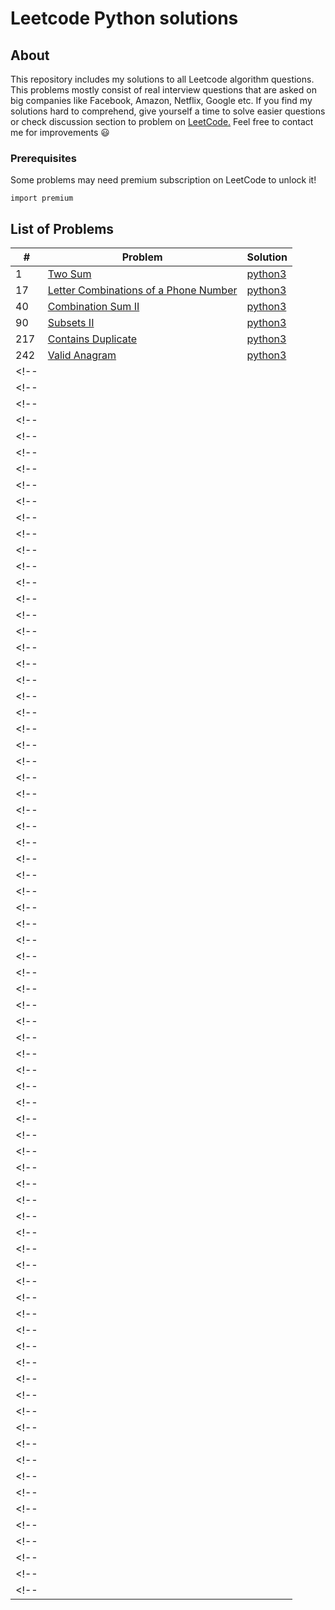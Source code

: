# Leetcode Python solutions

## About

This repository includes my solutions to all Leetcode algorithm questions. This problems mostly consist of real interview questions that are asked on big companies like Facebook, Amazon, Netflix, Google etc. If you find my solutions hard to comprehend, give yourself a time to solve easier questions or check discussion section to problem on [LeetCode.](https://leetcode.com/) Feel free to contact me for improvements :smiley:

### Prerequisites

Some problems may need premium subscription on LeetCode to unlock it! 

```
import premium
```

## List of Problems

| #    | Problem                                                                                                                                                         | Solution                                                                               |
| ---- | --------------------------------------------------------------------------------------------------------------------------------------------------------------- | -------------------------------------------------------------------------------------- |
|1| [Two Sum](https://leetcode.com/problems/two-sum/)| [python3](https://github.com/kapforty/leetcode/blob/main/python3/1.py) |
|17| [Letter Combinations of a Phone Number](https://leetcode.com/problems/letter-combinations-of-a-phone-number/description/) | [python3](https://github.com/kapforty/leetcode/blob/main/python3/17.py) |
|40| [Combination Sum II](https://leetcode.com/problems/combination-sum-ii/description/)| [python3](https://github.com/kapforty/leetcode/blob/main/python3/40.py) |
|90| [Subsets II](https://leetcode.com/problems/subsets-ii/description/)| [python3](https://github.com/kapforty/leetcode/blob/main/python3/90.py) |
|217| [Contains Duplicate](https://leetcode.com/problems/contains-duplicate/) | [python3](https://github.com/kapforty/leetcode/blob/main/python3/217.py) |
|242| [Valid Anagram](https://leetcode.com/problems/valid-anagram/) | [python3](https://github.com/kapforty/leetcode/blob/main/python3/242.py) |
<!-- || []()| [python3](https://github.com/kapforty/leetcode/blob/main/python3/.py) | -->
<!-- || []()| [python3](https://github.com/kapforty/leetcode/blob/main/python3/.py) | -->
<!-- || []()| [python3](https://github.com/kapforty/leetcode/blob/main/python3/.py) | -->
<!-- || []()| [python3](https://github.com/kapforty/leetcode/blob/main/python3/.py) | -->
<!-- || []()| [python3](https://github.com/kapforty/leetcode/blob/main/python3/.py) | -->
<!-- || []()| [python3](https://github.com/kapforty/leetcode/blob/main/python3/.py) | -->
<!-- || []()| [python3](https://github.com/kapforty/leetcode/blob/main/python3/.py) | -->
<!-- || []()| [python3](https://github.com/kapforty/leetcode/blob/main/python3/.py) | -->
<!-- || []()| [python3](https://github.com/kapforty/leetcode/blob/main/python3/.py) | -->
<!-- || []()| [python3](https://github.com/kapforty/leetcode/blob/main/python3/.py) | -->
<!-- || []()| [python3](https://github.com/kapforty/leetcode/blob/main/python3/.py) | -->
<!-- || []()| [python3](https://github.com/kapforty/leetcode/blob/main/python3/.py) | -->
<!-- || []()| [python3](https://github.com/kapforty/leetcode/blob/main/python3/.py) | -->
<!-- || []()| [python3](https://github.com/kapforty/leetcode/blob/main/python3/.py) | -->
<!-- || []()| [python3](https://github.com/kapforty/leetcode/blob/main/python3/.py) | -->
<!-- || []()| [python3](https://github.com/kapforty/leetcode/blob/main/python3/.py) | -->
<!-- || []()| [python3](https://github.com/kapforty/leetcode/blob/main/python3/.py) | -->
<!-- || []()| [python3](https://github.com/kapforty/leetcode/blob/main/python3/.py) | -->
<!-- || []()| [python3](https://github.com/kapforty/leetcode/blob/main/python3/.py) | -->
<!-- || []()| [python3](https://github.com/kapforty/leetcode/blob/main/python3/.py) | -->
<!-- || []()| [python3](https://github.com/kapforty/leetcode/blob/main/python3/.py) | -->
<!-- || []()| [python3](https://github.com/kapforty/leetcode/blob/main/python3/.py) | -->
<!-- || []()| [python3](https://github.com/kapforty/leetcode/blob/main/python3/.py) | -->
<!-- || []()| [python3](https://github.com/kapforty/leetcode/blob/main/python3/.py) | -->
<!-- || []()| [python3](https://github.com/kapforty/leetcode/blob/main/python3/.py) | -->
<!-- || []()| [python3](https://github.com/kapforty/leetcode/blob/main/python3/.py) | -->
<!-- || []()| [python3](https://github.com/kapforty/leetcode/blob/main/python3/.py) | -->
<!-- || []()| [python3](https://github.com/kapforty/leetcode/blob/main/python3/.py) | -->
<!-- || []()| [python3](https://github.com/kapforty/leetcode/blob/main/python3/.py) | -->
<!-- || []()| [python3](https://github.com/kapforty/leetcode/blob/main/python3/.py) | -->
<!-- || []()| [python3](https://github.com/kapforty/leetcode/blob/main/python3/.py) | -->
<!-- || []()| [python3](https://github.com/kapforty/leetcode/blob/main/python3/.py) | -->
<!-- || []()| [python3](https://github.com/kapforty/leetcode/blob/main/python3/.py) | -->
<!-- || []()| [python3](https://github.com/kapforty/leetcode/blob/main/python3/.py) | -->
<!-- || []()| [python3](https://github.com/kapforty/leetcode/blob/main/python3/.py) | -->
<!-- || []()| [python3](https://github.com/kapforty/leetcode/blob/main/python3/.py) | -->
<!-- || []()| [python3](https://github.com/kapforty/leetcode/blob/main/python3/.py) | -->
<!-- || []()| [python3](https://github.com/kapforty/leetcode/blob/main/python3/.py) | -->
<!-- || []()| [python3](https://github.com/kapforty/leetcode/blob/main/python3/.py) | -->
<!-- || []()| [python3](https://github.com/kapforty/leetcode/blob/main/python3/.py) | -->
<!-- || []()| [python3](https://github.com/kapforty/leetcode/blob/main/python3/.py) | -->
<!-- || []()| [python3](https://github.com/kapforty/leetcode/blob/main/python3/.py) | -->
<!-- || []()| [python3](https://github.com/kapforty/leetcode/blob/main/python3/.py) | -->
<!-- || []()| [python3](https://github.com/kapforty/leetcode/blob/main/python3/.py) | -->
<!-- || []()| [python3](https://github.com/kapforty/leetcode/blob/main/python3/.py) | -->
<!-- || []()| [python3](https://github.com/kapforty/leetcode/blob/main/python3/.py) | -->
<!-- || []()| [python3](https://github.com/kapforty/leetcode/blob/main/python3/.py) | -->
<!-- || []()| [python3](https://github.com/kapforty/leetcode/blob/main/python3/.py) | -->
<!-- || []()| [python3](https://github.com/kapforty/leetcode/blob/main/python3/.py) | -->
<!-- || []()| [python3](https://github.com/kapforty/leetcode/blob/main/python3/.py) | -->
<!-- || []()| [python3](https://github.com/kapforty/leetcode/blob/main/python3/.py) | -->
<!-- || []()| [python3](https://github.com/kapforty/leetcode/blob/main/python3/.py) | -->
<!-- || []()| [python3](https://github.com/kapforty/leetcode/blob/main/python3/.py) | -->
<!-- || []()| [python3](https://github.com/kapforty/leetcode/blob/main/python3/.py) | -->
<!-- || []()| [python3](https://github.com/kapforty/leetcode/blob/main/python3/.py) | -->
<!-- || []()| [python3](https://github.com/kapforty/leetcode/blob/main/python3/.py) | -->
<!-- || []()| [python3](https://github.com/kapforty/leetcode/blob/main/python3/.py) | -->
<!-- || []()| [python3](https://github.com/kapforty/leetcode/blob/main/python3/.py) | -->
<!-- || []()| [python3](https://github.com/kapforty/leetcode/blob/main/python3/.py) | -->
<!-- || []()| [python3](https://github.com/kapforty/leetcode/blob/main/python3/.py) | -->
<!-- || []()| [python3](https://github.com/kapforty/leetcode/blob/main/python3/.py) | -->
<!-- || []()| [python3](https://github.com/kapforty/leetcode/blob/main/python3/.py) | -->
<!-- || []()| [python3](https://github.com/kapforty/leetcode/blob/main/python3/.py) | -->
<!-- || []()| [python3](https://github.com/kapforty/leetcode/blob/main/python3/.py) | -->
<!-- || []()| [python3](https://github.com/kapforty/leetcode/blob/main/python3/.py) | -->
<!-- || []()| [python3](https://github.com/kapforty/leetcode/blob/main/python3/.py) | -->
<!-- || []()| [python3](https://github.com/kapforty/leetcode/blob/main/python3/.py) | -->
<!-- || []()| [python3](https://github.com/kapforty/leetcode/blob/main/python3/.py) | -->
<!-- || []()| [python3](https://github.com/kapforty/leetcode/blob/main/python3/.py) | -->
<!-- || []()| [python3](https://github.com/kapforty/leetcode/blob/main/python3/.py) | -->
<!-- || []()| [python3](https://github.com/kapforty/leetcode/blob/main/python3/.py) | -->
<!-- || []()| [python3](https://github.com/kapforty/leetcode/blob/main/python3/.py) | -->
<!-- || []()| [python3](https://github.com/kapforty/leetcode/blob/main/python3/.py) | -->
<!-- || []()| [python3](https://github.com/kapforty/leetcode/blob/main/python3/.py) | -->
<!-- || []()| [python3](https://github.com/kapforty/leetcode/blob/main/python3/.py) | -->
<!-- || []()| [python3](https://github.com/kapforty/leetcode/blob/main/python3/.py) | -->
